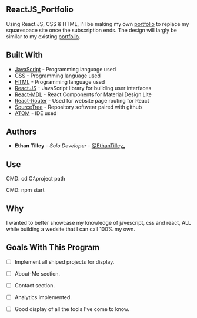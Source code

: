 ## ReactJS_Portfolio

Using React.JS, CSS & HTML, I'll be making my own [portfolio](https://www.ethantilley.com) to replace my squarespace site once the subscription ends. The design will largly be similar to my existing [portfolio](https://www.ethantilley.com).

## Built With

* [JavaScript](https://www.javascript.com/) - Programming language used
* [CSS](https://www.w3schools.com/css/css_intro.asp) - Programming language used
* [HTML](https://www.w3schools.com/html/) - Programming language used
* [React.JS](https://reactjs.org/) - JavaScript library for building user interfaces
* [React-MDL](https://tleunen.github.io/react-mdl/) - React Components for Material Design Lite
* [React-Router](https://github.com/ReactTraining/react-router) - Used for website page routing for React
* [SourceTree](https://www.sourcetreeapp.com/) - Repository softwear paired with github
* [ATOM](https://atom.io/) - IDE used

## Authors

* **Ethan Tilley** - *Solo Developer* - [@EthanTilley_](https://twitter.com/EthanTilley_)

## Use

CMD: cd C:\project path

CMD: npm start

## Why

I wanted to better showcase my knowledge of javescript, css and react, ALL while building a wedsite that I can call 100% my own.

## Goals With This Program
- [ ] Implement all shiped projects for display.
- [ ] About-Me section.
- [ ] Contact section.
- [ ] Analytics implemented.
- [ ] Good display of all the tools I've come to know.



